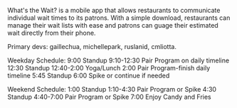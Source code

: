 What's the Wait? is a mobile app that allows restaurants to communicate individual wait times to its patrons.
With a simple download, restaurants can manage their wait lists with ease and patrons can guage their estimated wait directly from their phone.

Primary devs: gaillechua, michellepark, ruslanid, cmliotta.

Weekday Schedule: 
    9:00 Standup
    9:10-12:30 Pair Program on daily timeline
    12:30 Standup
    12:40-2:00 Yoga/Lunch
    2:00 Pair Program-finish daily timeline
    5:45 Standup
    6:00 Spike or continue if needed
    
Weekend Schedule:
    1:00 Standup
    1:10-4:30 Pair Program or Spike
    4:30 Standup
    4:40-7:00 Pair Program or Spike
    7:00 Enjoy Candy and Fries
